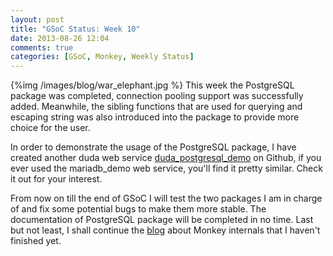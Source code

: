 ```yaml
---
layout: post
title: "GSoC Status: Week 10"
date: 2013-08-26 12:04
comments: true
categories: [GSoC, Monkey, Weekly Status]
---
```

{%img /images/blog/war_elephant.jpg %}
This week the PostgreSQL package was completed, connection pooling support was
successfully added. Meanwhile, the sibling functions that are used for querying
and escaping string was also introduced into the package to provide more choice
for the user.

In order to demonstrate the usage of the PostgreSQL package, I have created
another duda web service [duda_postgresql_demo](https://github.com/swpd/duda_postgresql_demo)
on Github, if you ever used the mariadb_demo web service, you'll find it pretty
similar. Check it out for your interest.

From now on till the end of GSoC I will test the two packages I am in charge of
and fix some potential bugs to make them more stable. The documentation of
PostgreSQL package will be completed in no time. Last but not least, I shall
continue the [blog](http://swpd.github.io/blog/2013/05/18/monkey-http-daemon-internals/)
about Monkey internals that I haven't finished yet.
<!-- more -->
